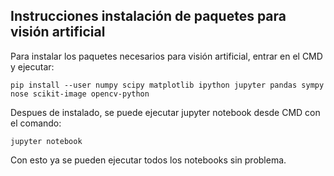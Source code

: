 ## Instrucciones instalación de paquetes para visión artificial
Para instalar los paquetes necesarios para visión artificial, entrar en el CMD y ejecutar:
```
pip install --user numpy scipy matplotlib ipython jupyter pandas sympy nose scikit-image opencv-python
```

Despues de instalado, se puede ejecutar jupyter notebook desde CMD con el comando:
```
jupyter notebook
```

Con esto ya se pueden ejecutar todos los notebooks sin problema.